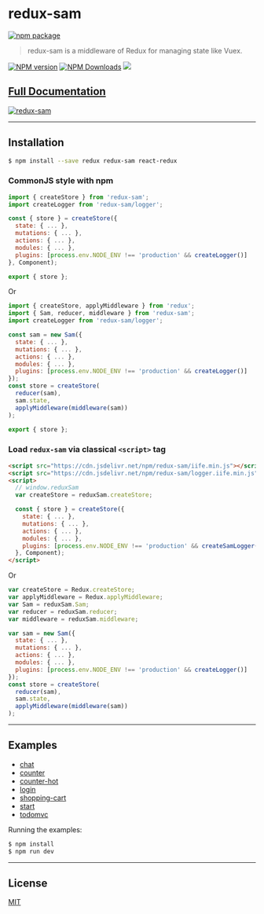 # redux-sam

[![npm package](https://nodei.co/npm/redux-sam.png?downloads=true&downloadRank=true&stars=true)](https://www.npmjs.com/package/redux-sam)

> redux-sam is a middleware of Redux for managing state like Vuex.

[![NPM version](https://img.shields.io/npm/v/redux-sam.svg?style=flat)](https://npmjs.org/package/redux-sam)
[![NPM Downloads](https://img.shields.io/npm/dm/redux-sam.svg?style=flat)](https://npmjs.org/package/redux-sam)
[![](https://data.jsdelivr.com/v1/package/npm/redux-sam/badge)](https://www.jsdelivr.com/package/npm/redux-sam)

## [Full Documentation](https://react-hobby.github.io/redux-sam/)

[![redux-sam](https://react-hobby.github.io/redux-sam/img/redux-sam.png)](https://react-hobby.github.io/redux-sam/index.html)

---

## Installation

```bash
$ npm install --save redux redux-sam react-redux

```

### CommonJS style with npm

```js
import { createStore } from 'redux-sam';
import createLogger from 'redux-sam/logger';

const { store } = createStore({
  state: { ... },
  mutations: { ... },
  actions: { ... },
  modules: { ... },
  plugins: [process.env.NODE_ENV !== 'production' && createLogger()]
}, Component);

export { store };

```

Or

```js
import { createStore, applyMiddleware } from 'redux';
import { Sam, reducer, middleware } from 'redux-sam';
import createLogger from 'redux-sam/logger';

const sam = new Sam({
  state: { ... },
  mutations: { ... },
  actions: { ... },
  modules: { ... },
  plugins: [process.env.NODE_ENV !== 'production' && createLogger()]
});
const store = createStore(
  reducer(sam), 
  sam.state, 
  applyMiddleware(middleware(sam))
);

export { store };

```

### Load `redux-sam` via classical `<script>` tag

```html
<script src="https://cdn.jsdelivr.net/npm/redux-sam/iife.min.js"></script>
<script src="https://cdn.jsdelivr.net/npm/redux-sam/logger.iife.min.js"></script>
<script>
  // window.reduxSam
  var createStore = reduxSam.createStore;

  const { store } = createStore({
    state: { ... },
    mutations: { ... },
    actions: { ... },
    modules: { ... },
    plugins: [process.env.NODE_ENV !== 'production' && createSamLogger()]
  }, Component);
</script>

```

Or

```js
var createStore = Redux.createStore;
var applyMiddleware = Redux.applyMiddleware;
var Sam = reduxSam.Sam;
var reducer = reduxSam.reducer;
var middleware = reduxSam.middleware;

var sam = new Sam({
  state: { ... },
  mutations: { ... },
  actions: { ... },
  modules: { ... },
  plugins: [process.env.NODE_ENV !== 'production' && createLogger()]
});
const store = createStore(
  reducer(sam), 
  sam.state, 
  applyMiddleware(middleware(sam))
);

```

---

## Examples

  - [chat](examples/chat)
  - [counter](examples/counter)
  - [counter-hot](examples/counter-hot)
  - [login](examples/login)
  - [shopping-cart](examples/shopping-cart)
  - [start](examples/start)
  - [todomvc](examples/todomvc)

Running the examples:

```bash
$ npm install
$ npm run dev

```

---

## License

[MIT](https://opensource.org/licenses/MIT)
